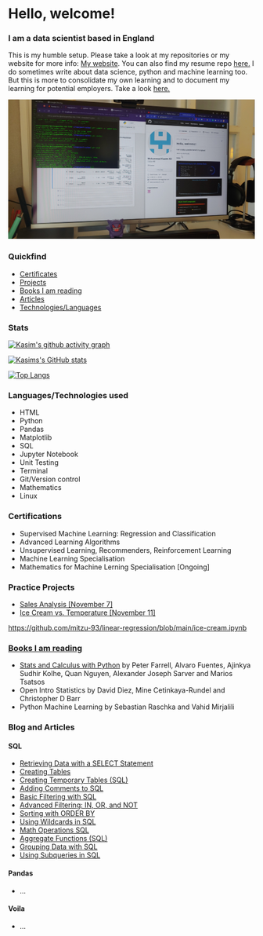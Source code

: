 <h1>Hello, welcome!</h1>
<h3>I am a data scientist based in England</h3>
<p>This is my humble setup. Please take a look at my repositories or my website for more info: <a href="https://onyxwrench.co.uk/" target="_blank">My website</a>. You can also find my resume repo <a href="https://github.com/mitzu-93/resume" target="_blank">here.</a> I do sometimes write about data science, python and machine learning too. But this is more to consolidate my own learning and to document my learning for potential employers. Take a look <a href="https://onyxwrench.medium.com/" target="_blank">here.</a></p>
<img src='https://raw.githubusercontent.com/mitzu-93/mitzu-93/main/Desktop.jpg' style='img: width 200px, height:auto'>

<h3>Quickfind</h3>
<ul>
<li><a href="https://github.com/mitzu-93/mitzu-93/blob/main/README.md#certifications">Certificates</a></li>
<li><a href="https://github.com/mitzu-93/mitzu-93/blob/main/README.md#practice-projects">Projects</a></li>
<li><a href="https://github.com/mitzu-93/mitzu-93/blob/main/README.md#books-i-am-reading">Books I am reading</a></li>
<li><a href="https://github.com/mitzu-93/mitzu-93/blob/main/README.md#blog-and-articles">Articles</a></li>
<li><a href="https://github.com/mitzu-93/mitzu-93/blob/main/README.md#languagestechnologies-used">Technologies/Languages</a></li>
</ul>

<h3>Stats</h3>

[![Kasim's github activity graph](https://activity-graph.herokuapp.com/graph?username=mitzu-93&theme=dracula)](https://github.com/mitzu-93/github-readme-activity-graph)

[![Kasims's GitHub stats](https://github-readme-stats.vercel.app/api?username=mitzu-93&show_icons=true&theme=dracula)](https://github.com/mitzu-93/github-readme-stats)

[![Top Langs](https://github-readme-stats.vercel.app/api/top-langs/?username=mitzu-93&theme=dracula)](https://github.com/mitzu-93/github-readme-stats)



<h3>Languages/Technologies used</h3>

<ul>
  <li>HTML</li>
  <li>Python</li>
  <li>Pandas</li>
  <li>Matplotlib</li>
  <li>SQL</li>
  <li>Jupyter Notebook</li>
  <li>Unit Testing</li>
  <li>Terminal</li>
  <li>Git/Version control</li>
  <li>Mathematics</li>
  <li>Linux</li>
</ul>

<h3>Certifications</h3>

<ul>
  <li>Supervised Machine Learning: Regression and Classification</li>
  <li>Advanced Learning Algorithms</li>
  <li>Unsupervised Learning, Recommenders, Reinforcement Learning</li>
  <li>Machine Learning Specialisation</li>
  <li>Mathematics for Machine Lerning Specialisation [Ongoing]</li>
</ul>


<h3>Practice Projects</h3>
<ul>
  <li><a href="https://github.com/mitzu-93/sales-anal" target="_blank">Sales Analysis [November 7]</li>
  <li><a href="https://github.com/mitzu-93/sales-anal" target="_blank">Ice Cream vs. Temperature [November 11]</li>
</ul>
  https://github.com/mitzu-93/linear-regression/blob/main/ice-cream.ipynb

<h3>Books I am reading</h3>

<ul>
  <li><a href="https://github.com/mitzu-93/statsandcalc" target="_blank">Stats and Calculus with Python</a> by Peter Farrell, Alvaro Fuentes, Ajinkya Sudhir Kolhe, Quan Nguyen, Alexander Joseph Sarver and Marios Tsatsos</li>
  <li>Open Intro Statistics by David Diez, Mine Cetinkaya-Rundel and Christopher D Barr</li>
  <li>Python Machine Learning by Sebastian Raschka and Vahid Mirjalili</li>
</ul>

<h3>Blog and Articles</h3>
<h4>SQL</h4>
<ul>
  <li><a href="https://onyxwrench.medium.com/retrieving-data-with-a-select-statement-f23c62baeee0" target="_blank">Retrieving Data with a SELECT Statement</a></li>
  <li><a href="https://onyxwrench.medium.com/creating-tables-64b4befd7dc3" target="_blank">Creating Tables</a></li>
  <li><a href="https://onyxwrench.medium.com/creating-temporary-tables-sql-2297d4b7a3a5" target="_blank">Creating Temporary Tables (SQL)</a></li>
  <li><a href="https://onyxwrench.medium.com/adding-comments-to-sql-2633bdb29e99" target="_blank">Adding Comments to SQL</a></li>
  <li><a href="https://onyxwrench.medium.com/basic-filtering-with-sql-5e100da03f2f" target="_blank">Basic Filtering with SQL</a></li>
  <li><a href="https://onyxwrench.medium.com/advanced-filtering-in-or-and-not-31aeaf764c75" target="_blank">Advanced Filtering: IN, OR, and NOT</a></li>
  <li><a href="https://onyxwrench.medium.com/using-wildcards-in-sql-97abd712d1a2" target="_blank">Sorting with ORDER BY</a></li>
  <li><a href="https://onyxwrench.medium.com/sorting-with-order-by-ea84c515626b" target="_blank">Using Wildcards in SQL</a></li>
   <li><a href="https://onyxwrench.medium.com/math-operations-sql-f5d0ec3df1fa" target="_blank">Math Operations SQL</a></li>
   <li><a href="https://onyxwrench.medium.com/aggregate-functions-sql-453756e1d952" target="_blank">Aggregate Functions (SQL)</a></li>
   <li><a href="https://onyxwrench.medium.com/grouping-data-with-sql-b72e5af6107d" target="_blank">Grouping Data with SQL</a></li>
   <li><a href="https://onyxwrench.medium.com/using-subqueries-in-sql-abaaa87805a8" target="_blank">Using Subqueries in SQL</a></li>
</ul>

<h4>Pandas</h4>
<ul>
  <li>...</li>
</ul>


<h4>Voila</h4>
<ul>
  <li>...</li>
</ul>
